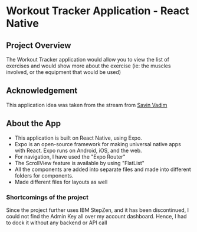 # Workout Tracker Application - React Native

## Project Overview
The Workout Tracker application would allow you to view the list of exercises and would show more about the exercise (ie: the muscles involved, or the equipment that would be used)

## Acknowledgement
This application idea was taken from the stream from [Savin Vadim](https://github.com/Savinvadim1312)

## About the App
- This application is built on React Native, using Expo.
- Expo is an open-source framework for making universal native apps with React. Expo runs on Android, iOS, and the web.
- For navigation, I have used the "Expo Router"
- The ScrollView feature is available by using "FlatList"
- All the components are added into separate files and made into different folders for components.
- Made different files for layouts as well

### Shortcomings of the project
Since the project further uses IBM StepZen, and it has been discontinued, I could not find the Admin Key all over my account dashboard. Hence, I had to dock it without any backend or API call
